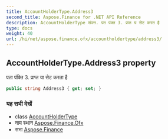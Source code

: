 ```yaml
---
title: AccountHolderType.Address3
second_title: Aspose.Finance for .NET API Reference
description: AccountHolderType संपत्त. पत पंक्त 3. प्रप्त य सेट करत है
type: docs
weight: 40
url: /hi/net/aspose.finance.ofx/accountholdertype/address3/
---
```

## AccountHolderType.Address3 property

पता पंक्ति 3. प्राप्त या सेट करता है

```csharp
public string Address3 { get; set; }
```

### यह सभी देखें

* class [AccountHolderType](../)
* नाम स्थान [Aspose.Finance.Ofx](../../accountholdertype/)
* सभा [Aspose.Finance](../../../)



